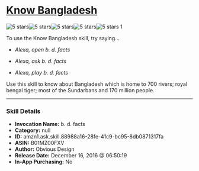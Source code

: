 # [Know Bangladesh](http://alexa.amazon.com/#skills/amzn1.ask.skill.88988a16-28fe-41c9-bc95-8db0871317fa)
![5 stars](../../images/ic_star_black_18dp_1x.png)![5 stars](../../images/ic_star_black_18dp_1x.png)![5 stars](../../images/ic_star_black_18dp_1x.png)![5 stars](../../images/ic_star_black_18dp_1x.png)![5 stars](../../images/ic_star_black_18dp_1x.png) 1

To use the Know Bangladesh skill, try saying...

* *Alexa, open b. d. facts*

* *Alexa, ask b. d. facts*

* *Alexa, play b. d. facts*

Use this skill to know about Bangladesh which is home to 700 rivers; royal bengal tiger; most of the Sundarbans and 170 million people.

***

### Skill Details

* **Invocation Name:** b. d. facts
* **Category:** null
* **ID:** amzn1.ask.skill.88988a16-28fe-41c9-bc95-8db0871317fa
* **ASIN:** B01MZ00FXV
* **Author:** Obvious Design
* **Release Date:** December 16, 2016 @ 06:50:19
* **In-App Purchasing:** No
